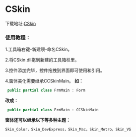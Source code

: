 # CSkin



下载地址:[CSkin](http://www.cskin.net/)

### 使用教程：

1.工具箱右键-新建项-命名CSkin。

2.将CSkin.dll拖到新建的工具箱栏里。

3.控件添加完毕，控件拖拽到界面即可使用和引用。

4.窗体美化需要继承CCSkinMain。
 **如：**

```c#
 public partial class FrmMain : Form
```

 **改成：**

```c#
 public partial class FrmMain : CCSkinMain
```

**窗体还可以继承以下等多种主题：**

```c#
Skin_Color，Skin_DevExpress，Skin_Mac，Skin_Metro，Skin_VS
```





